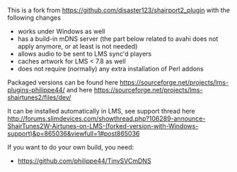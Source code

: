 This is a fork from https://github.com/disaster123/shairport2_plugin with the following changes
- works under Windows as well
- has a build-in mDNS server (the part below related to avahi does not apply anymore, or at least is not needed)
- allows audio to be sent to LMS sync'd players 
- caches artwork for LMS < 7.8 as well
- does not require (normally) any extra installation of Perl addons 

Packaged versions can be found here https://sourceforge.net/projects/lms-plugins-philippe44/ and here https://sourceforge.net/projects/lms-shairtunes2/files/dev/

It can be installed automatically in LMS, see support thread here
http://forums.slimdevices.com/showthread.php?106289-announce-ShairTunes2W-Airtunes-on-LMS-(forked-version-with-Windows-support)&p=865036&viewfull=1#post865036

If you want to do your own build, you need:
- https://github.com/philippe44/TinySVCmDNS


